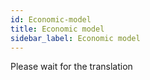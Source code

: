 ```yaml
---
id: Economic-model
title: Economic model
sidebar_label: Economic model
---
```


 Please wait for the translation
 